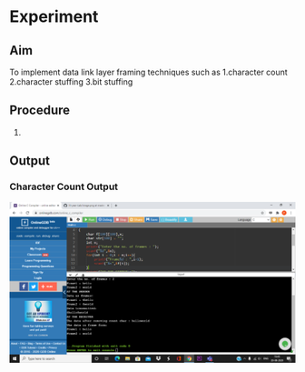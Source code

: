 # Experiment
## Aim
To implement data link layer framing techniques such as
1.character count
2.character stuffing
3.bit stuffing
## Procedure
1.
## Output
### Character Count Output
![Output](Character_Count.png)
